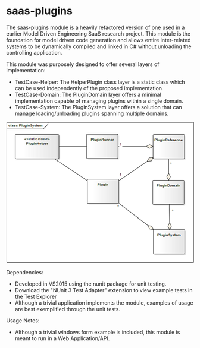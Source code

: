 # saas-plugins

The saas-plugins module is a heavily refactored version of one used in a earlier Model Driven Engineering SaaS research project. This module is the foundation for model driven code generation and allows entire inter-related systems to be dynamically compiled and linked in C# without unloading the controlling application.

This module was purposely designed to offer several layers of implementation:
- TestCase-Helper: The HelperPlugin class layer is a static class which can be used independently of the proposed implementation.
- TestCase-Domain: The PluginDomain layer offers a minimal implementation capable of managing plugins within a single domain.
- TestCase-System: The PluginSystem layer offers a solution that can manage loading/unloading plugins spanning multiple domains.


![Alt text](readme-resources/PluginSystem.png?raw=true "Title")


Dependencies:
- Developed in VS2015 using the nunit package for unit testing.
- Download the "NUnit 3 Test Adapter" extension to view example tests in the Test Explorer
- Although a trivial application implements the module, examples of usage are best exemplified through the unit tests.


Usage Notes:
- Although a trivial windows form example is included, this module is meant to run in a Web Application/API.
